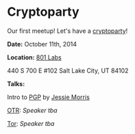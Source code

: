 Cryptoparty
=====================

Our first meetup! Let's have a [cryptoparty](https://cryptoparty.in)!

**Date:** October 11th, 2014

**Location:** [801 Labs](https://www.dc801.org/?page_id=21)

440 S 700 E
\#102
Salt Lake City, UT 84102

**Talks:**

Intro to [PGP](https://en.wikipedia.org/wiki/Pretty_Good_Privacy) by [Jessie Morris](https://twitter.com/jessieamorris)

[OTR](https://en.wikipedia.org/wiki/Off-the-Record_Messaging): *Speaker tba*

[Tor](https://www.torproject.org/): *Speaker tba*
